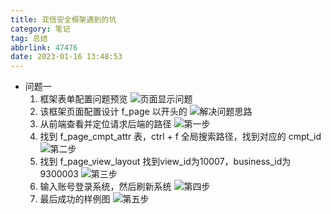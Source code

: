 ```yaml
---
title: 亚信安全框架遇到的坑
category: 笔记
tag: 总结
abbrlink: 47476
date: 2023-01-16 13:48:53
---
```


- 问题一   
    1. 框架表单配置问题预览
    ![页面显示问题](/img/亚信安全表单展示/标识解析问题一.png)
    2. 该框架页面配置设计 f_page 以开头的
    ![解决问题思路](/img/亚信安全表单展示/标识解析问题二.png)
    3. 从前端查看并定位请求后端的路径
    ![第一步](/img/亚信安全表单展示/标识解析问题三.png)
    4. 找到 f_page_cmpt_attr 表，ctrl + f 全局搜索路径，找到对应的 cmpt_id
    ![第二步](/img/亚信安全表单展示/标识解析问题四.png)
    5. 找到 f_page_view_layout 找到view_id为10007，business_id为9300003
    ![第三步](/img/亚信安全表单展示/标识解析问题五.png)
    6. 输入账号登录系统，然后刷新系统
    ![第四步](/img/亚信安全表单展示/标识解析问题六.png)
    7. 最后成功的样例图
    ![第五步](/img/亚信安全表单展示/标识解析问题七.png)